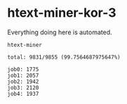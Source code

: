 # htext-miner-kor-3

Everything doing here is automated.

```
htext-miner

total: 9831/9855 (99.7564687975647%)

job0: 1775
job1: 2057
job2: 1942
job3: 2120
job4: 1937
```